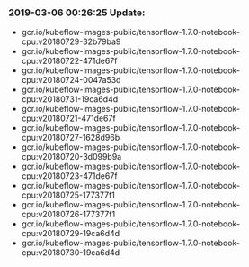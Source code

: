 ### 2019-03-06 00:26:25 Update:

- gcr.io/kubeflow-images-public/tensorflow-1.7.0-notebook-cpu:v20180729-32b79ba9
- gcr.io/kubeflow-images-public/tensorflow-1.7.0-notebook-cpu:v20180722-471de67f
- gcr.io/kubeflow-images-public/tensorflow-1.7.0-notebook-cpu:v20180724-0047a53d
- gcr.io/kubeflow-images-public/tensorflow-1.7.0-notebook-cpu:v20180731-19ca6d4d
- gcr.io/kubeflow-images-public/tensorflow-1.7.0-notebook-cpu:v20180721-471de67f
- gcr.io/kubeflow-images-public/tensorflow-1.7.0-notebook-cpu:v20180727-1628d96b
- gcr.io/kubeflow-images-public/tensorflow-1.7.0-notebook-cpu:v20180720-3d099b9a
- gcr.io/kubeflow-images-public/tensorflow-1.7.0-notebook-cpu:v20180723-471de67f
- gcr.io/kubeflow-images-public/tensorflow-1.7.0-notebook-cpu:v20180725-177377f1
- gcr.io/kubeflow-images-public/tensorflow-1.7.0-notebook-cpu:v20180726-177377f1
- gcr.io/kubeflow-images-public/tensorflow-1.7.0-notebook-cpu:v20180729-19ca6d4d
- gcr.io/kubeflow-images-public/tensorflow-1.7.0-notebook-cpu:v20180730-19ca6d4d
